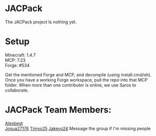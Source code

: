 JACPack
===================
The JACPack project Is nothing yet.

Setup
=====
Minecraft: 1.4.7  
MCP: 7.23  
Forge: #534

Get the mentioned Forge and MCP, and decompile (using install.cmd/sh). Once you have a working Forge workspace, pull the repo into that MCP folder.
When more than one contributor is online, we use Saros to collaborate.

JACPack Team Members:
================
<a href="https://github.com/alexbegt">Alexbegt</a>  
<a href="https://github.com/josua27176">Josua27176</a>
<a href="https://github.com/Timyo25">Timyo25</a>
<a href="https://github.com/Jakeyo24">Jakeyo24</a>
Message the group if I'm missing people